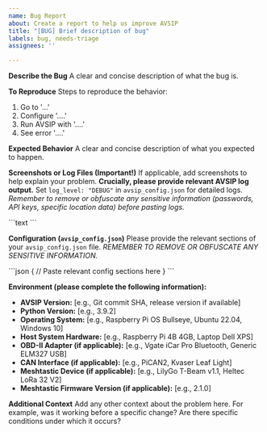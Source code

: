 ```yaml
---
name: Bug Report
about: Create a report to help us improve AVSIP
title: "[BUG] Brief description of bug"
labels: bug, needs-triage
assignees: ''

---
```


**Describe the Bug**
A clear and concise description of what the bug is.

**To Reproduce**
Steps to reproduce the behavior:
1. Go to '...'
2. Configure '....'
3. Run AVSIP with '....'
4. See error '....'

**Expected Behavior**
A clear and concise description of what you expected to happen.

**Screenshots or Log Files (Important!)**
If applicable, add screenshots to help explain your problem.
**Crucially, please provide relevant AVSIP log output.** Set `log_level: "DEBUG"` in `avsip_config.json` for detailed logs. *Remember to remove or obfuscate any sensitive information (passwords, API keys, specific location data) before pasting logs.*

\`\`\`text
<Paste AVSIP log output here>
\`\`\`

**Configuration (`avsip_config.json`)**
Please provide the relevant sections of your `avsip_config.json` file. *REMEMBER TO REMOVE OR OBFUSCATE ANY SENSITIVE INFORMATION.*

\`\`\`json
{
  // Paste relevant config sections here
}
\`\`\`

**Environment (please complete the following information):**
* **AVSIP Version:** [e.g., Git commit SHA, release version if available]
* **Python Version:** [e.g., 3.9.2]
* **Operating System:** [e.g., Raspberry Pi OS Bullseye, Ubuntu 22.04, Windows 10]
* **Host System Hardware:** [e.g., Raspberry Pi 4B 4GB, Laptop Dell XPS]
* **OBD-II Adapter (if applicable):** [e.g., Vgate iCar Pro Bluetooth, Generic ELM327 USB]
* **CAN Interface (if applicable):** [e.g., PiCAN2, Kvaser Leaf Light]
* **Meshtastic Device (if applicable):** [e.g., LilyGo T-Beam v1.1, Heltec LoRa 32 V2]
* **Meshtastic Firmware Version (if applicable):** [e.g., 2.1.0]

**Additional Context**
Add any other context about the problem here. For example, was it working before a specific change? Are there specific conditions under which it occurs?


